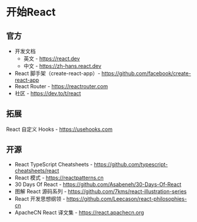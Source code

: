 # 开始React

## 官方

- 开发文档
  - 英文 - <https://react.dev>
  - 中文 - <https://zh-hans.react.dev>
- React 脚手架（create-react-app）- <https://github.com/facebook/create-react-app>
- React Router - <https://reactrouter.com>
- 社区 - <https://dev.to/t/react>

## 拓展

React 自定义 Hooks - <https://usehooks.com>

## 开源

- React TypeScript Cheatsheets - <https://github.com/typescript-cheatsheets/react>
- React 模式 - <https://reactpatterns.cn>
- 30 Days Of React - <https://github.com/Asabeneh/30-Days-Of-React>
- 图解 React 源码系列 - <https://github.com/7kms/react-illustration-series>
- React 开发思想纲领 - <https://github.com/Leecason/react-philosophies-cn>
- ApacheCN React 译文集 - <https://react.apachecn.org>
